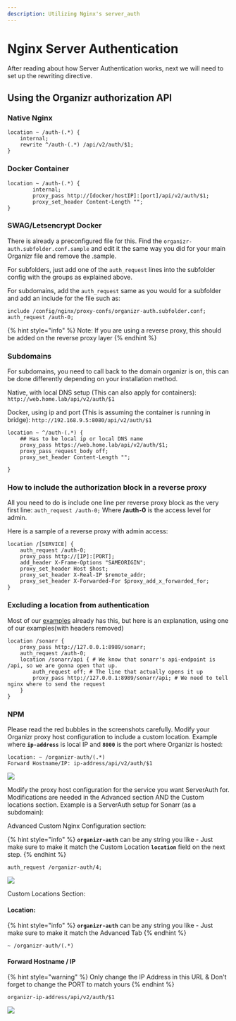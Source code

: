 ```yaml
---
description: Utilizing Nginx's server_auth
---
```


# Nginx Server Authentication

After reading about how Server Authentication works, next we will need to set up the rewriting directive.

## Using the Organizr authorization API

### Native Nginx

```text
location ~ /auth-(.*) {
	internal;
	rewrite ^/auth-(.*) /api/v2/auth/$1;
}
```

### Docker Container

```text
location ~ /auth-(.*) {
        internal;
        proxy_pass http://[docker/hostIP]:[port]/api/v2/auth/$1;
        proxy_set_header Content-Length "";
}
```

### **SWAG/Letsencrypt Docker**

There is already a preconfigured file for this. Find the `organizr-auth.subfolder.conf.sample` and edit it the same way you did for your main Organizr file and remove the .sample.

For subfolders, just add one of the `auth_request` lines into the subfolder config with the groups as explained above.

For subdomains, add the `auth_request` same as you would for a subfolder and add an include for the file such as:

```text
include /config/nginx/proxy-confs/organizr-auth.subfolder.conf;
auth_request /auth-0;
```

{% hint style="info" %}
Note: If you are using a reverse proxy, this should be added on the reverse proxy layer
{% endhint %}

### **Subdomains**

For subdomains, you need to call back to the domain organizr is on, this can be done differently depending on your installation method.

Native, with local DNS setup \(This can also apply for containers\): `http://web.home.lab/api/v2/auth/$1`

Docker, using ip and port \(This is assuming the container is running in bridge\): `http://192.168.9.5:8080/api/v2/auth/$1`

```text
location ~ ^/auth-(.*) {
    ## Has to be local ip or local DNS name
    proxy_pass https://web.home.lab/api/v2/auth/$1;
    proxy_pass_request_body off;
    proxy_set_header Content-Length "";
    
}
```

### **How to include the authorization block in a reverse proxy**

All you need to do is include one line per reverse proxy block as the very first line: `auth_request /auth-0;` Where **/auth-0** is the access level for admin. 

Here is a sample of a reverse proxy with admin access:

```text
location /[SERVICE] {
    auth_request /auth-0;
    proxy_pass http://[IP]:[PORT];
    add_header X-Frame-Options "SAMEORIGIN";
    proxy_set_header Host $host;
    proxy_set_header X-Real-IP $remote_addr;
    proxy_set_header X-Forwarded-For $proxy_add_x_forwarded_for;
}
```

### **Excluding a location from authentication**

Most of our [examples](https://github.com/organizrTools/Config-Collections-for-Nginx/blob/master/Apps/sonarr.conf) already has this, but here is an explanation, using one of our examples\(with headers removed\)

```text
location /sonarr {
    proxy_pass http://127.0.0.1:8989/sonarr;
    auth_request /auth-0;
    location /sonarr/api { # We know that sonarr's api-endpoint is /api, so we are gonna open that up.
        auth_request off; # The line that actually opens it up
        proxy_pass http://127.0.0.1:8989/sonarr/api; # We need to tell nginx where to send the request
    }
}
```

### NPM

Please read the red bubbles in the screenshots carefully. Modify your Organizr proxy host configuration to include a custom location. Example where **`ip-address`** is local IP and **`8000`** is the port where Organizr is hosted:

```text
location: ~ /organizr-auth/(.*)
Forward Hostname/IP: ip-address/api/v2/auth/$1
```

![](../../.gitbook/assets/image%20%2870%29.png)

Modify the proxy host configuration for the service you want ServerAuth for. Modifications are needed in the Advanced section AND the Custom locations section.  Example is a ServerAuth setup for Sonarr \(as a subdomain\):

Advanced Custom Nginx Configuration section:

{% hint style="info" %}
**`organizr-auth`** can be any string you like - Just make sure to make it match the Custom Location **`location`** field on the next step.
{% endhint %}

```text
auth_request /organizr-auth/4;
```

![](../../.gitbook/assets/image%20%2865%29.png)

Custom Locations Section:

#### Location:

{% hint style="info" %}
**`organizr-auth`** can be any string you like - Just make sure to make it match the Advanced Tab
{% endhint %}

```text
~ /organizr-auth/(.*)
```

#### Forward Hostname / IP

{% hint style="warning" %}
Only change the IP Address in this URL & Don't forget to change the PORT to match yours
{% endhint %}

```text
organizr-ip-address/api/v2/auth/$1
```

![](../../.gitbook/assets/image%20%2868%29.png)

